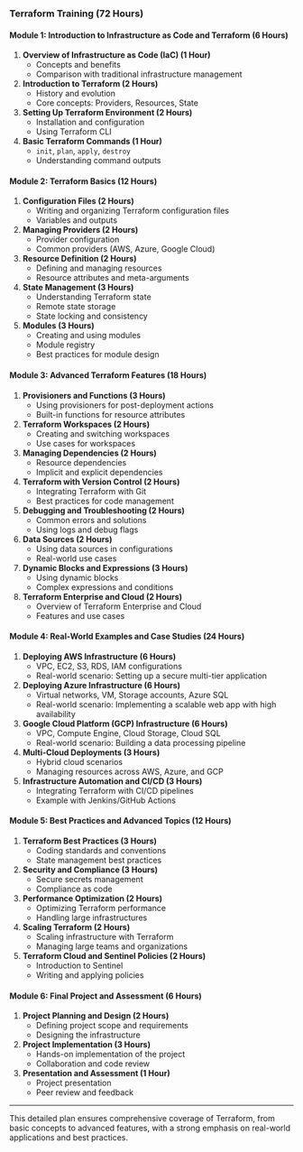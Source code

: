 ### Terraform Training (72 Hours)

#### **Module 1: Introduction to Infrastructure as Code and Terraform (6 Hours)**
1. **Overview of Infrastructure as Code (IaC) (1 Hour)**
   - Concepts and benefits
   - Comparison with traditional infrastructure management
2. **Introduction to Terraform (2 Hours)**
   - History and evolution
   - Core concepts: Providers, Resources, State
3. **Setting Up Terraform Environment (2 Hours)**
   - Installation and configuration
   - Using Terraform CLI
4. **Basic Terraform Commands (1 Hour)**
   - `init`, `plan`, `apply`, `destroy`
   - Understanding command outputs

#### **Module 2: Terraform Basics (12 Hours)**
1. **Configuration Files (2 Hours)**
   - Writing and organizing Terraform configuration files
   - Variables and outputs
2. **Managing Providers (2 Hours)**
   - Provider configuration
   - Common providers (AWS, Azure, Google Cloud)
3. **Resource Definition (2 Hours)**
   - Defining and managing resources
   - Resource attributes and meta-arguments
4. **State Management (3 Hours)**
   - Understanding Terraform state
   - Remote state storage
   - State locking and consistency
5. **Modules (3 Hours)**
   - Creating and using modules
   - Module registry
   - Best practices for module design

#### **Module 3: Advanced Terraform Features (18 Hours)**
1. **Provisioners and Functions (3 Hours)**
   - Using provisioners for post-deployment actions
   - Built-in functions for resource attributes
2. **Terraform Workspaces (2 Hours)**
   - Creating and switching workspaces
   - Use cases for workspaces
3. **Managing Dependencies (2 Hours)**
   - Resource dependencies
   - Implicit and explicit dependencies
4. **Terraform with Version Control (2 Hours)**
   - Integrating Terraform with Git
   - Best practices for code management
5. **Debugging and Troubleshooting (2 Hours)**
   - Common errors and solutions
   - Using logs and debug flags
6. **Data Sources (2 Hours)**
   - Using data sources in configurations
   - Real-world use cases
7. **Dynamic Blocks and Expressions (3 Hours)**
   - Using dynamic blocks
   - Complex expressions and conditions
8. **Terraform Enterprise and Cloud (2 Hours)**
   - Overview of Terraform Enterprise and Cloud
   - Features and use cases

#### **Module 4: Real-World Examples and Case Studies (24 Hours)**
1. **Deploying AWS Infrastructure (6 Hours)**
   - VPC, EC2, S3, RDS, IAM configurations
   - Real-world scenario: Setting up a secure multi-tier application
2. **Deploying Azure Infrastructure (6 Hours)**
   - Virtual networks, VM, Storage accounts, Azure SQL
   - Real-world scenario: Implementing a scalable web app with high availability
3. **Google Cloud Platform (GCP) Infrastructure (6 Hours)**
   - VPC, Compute Engine, Cloud Storage, Cloud SQL
   - Real-world scenario: Building a data processing pipeline
4. **Multi-Cloud Deployments (3 Hours)**
   - Hybrid cloud scenarios
   - Managing resources across AWS, Azure, and GCP
5. **Infrastructure Automation and CI/CD (3 Hours)**
   - Integrating Terraform with CI/CD pipelines
   - Example with Jenkins/GitHub Actions

#### **Module 5: Best Practices and Advanced Topics (12 Hours)**
1. **Terraform Best Practices (3 Hours)**
   - Coding standards and conventions
   - State management best practices
2. **Security and Compliance (3 Hours)**
   - Secure secrets management
   - Compliance as code
3. **Performance Optimization (2 Hours)**
   - Optimizing Terraform performance
   - Handling large infrastructures
4. **Scaling Terraform (2 Hours)**
   - Scaling infrastructure with Terraform
   - Managing large teams and organizations
5. **Terraform Cloud and Sentinel Policies (2 Hours)**
   - Introduction to Sentinel
   - Writing and applying policies

#### **Module 6: Final Project and Assessment (6 Hours)**
1. **Project Planning and Design (2 Hours)**
   - Defining project scope and requirements
   - Designing the infrastructure
2. **Project Implementation (3 Hours)**
   - Hands-on implementation of the project
   - Collaboration and code review
3. **Presentation and Assessment (1 Hour)**
   - Project presentation
   - Peer review and feedback

---

This detailed plan ensures comprehensive coverage of Terraform, from basic concepts to advanced features, with a strong emphasis on real-world applications and best practices.
